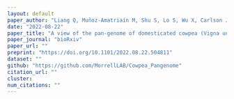 ```yaml
---
layout: default
paper_author: "Liang Q, Muñoz-Amatriaín M, Shu S, Lo S, Wu X, Carlson JW, Davidson P, Goodstein DM, Phillips J, Janis NM, Lee EJ, Liang C, Morrell PL, Farmer AD, Xu P, Close TJ, Lonardi S "
date: "2022-08-22"
paper_title: "A view of the pan-genome of domesticated cowpea (Vigna unguiculata [L.] Walp.)"
paper_journal: "bioRxiv"
paper_url: ""
preprint: "https://doi.org/10.1101/2022.08.22.504811"
dataset: ""
github: "https://github.com/MorrellLAB/Cowpea_Pangenome"
citation_url: ""
cluster:
num_citations: ""
---
```

